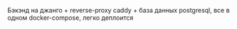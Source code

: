 Бэкэнд на джанго + reverse-proxy caddy + база данных postgresql, все в одном 
docker-compose, легко деплоится